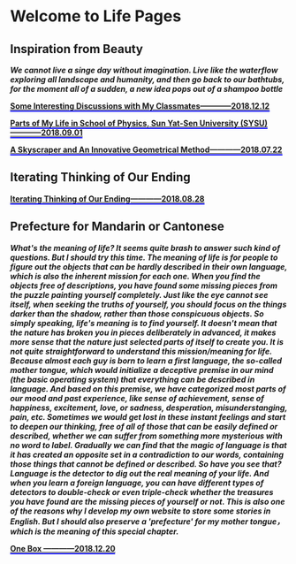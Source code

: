 # Welcome to Life Pages               
            
            

## Inspiration from Beauty             

**_We cannot live a singe day without imagination. Live like the waterflow exploring all landscape and humanity, and then go back to our bathtubs, for the moment all of a sudden, a new idea pops out of a shampoo bottle_**             
             
**[<span style="border-bottom:2px solid blue;">Some Interesting Discussions with My Classmates————2018.12.12</span>](https://github.com/zhouchw5/interaction.github.io/blob/discussion-with-my-classmates/README.md)**                 
            
            
              
**[<span style="border-bottom:2px solid blue;">Parts of My Life in School of Physics, Sun Yat-Sen University (SYSU)————2018.09.01</span>](https://github.com/zhouchw5/interaction.github.io/blob/Life-in-SYSU/README.md)**                
           
           
**[<span style="border-bottom:2px solid blue;">A Skyscraper and An Innovative Geometrical Method————2018.07.22</span>](https://github.com/zhouchw5/geometric.github.io/blob/master/README.md)**                
             
              
## Iterating Thinking of Our Ending          
**[<span style="border-bottom:2px solid blue;">Iterating Thinking of Our Ending————2018.08.28</span>](https://www.zhouchuwei.com/till_the_end.github.io/)**  

                     
## Prefecture for Mandarin or Cantonese                      
**_What's the meaning of life? It seems quite brash to answer such kind of questions. But I should try this time. The meaning of life is for people to figure out the objects that can be hardly described in their own language, which is also the inherent mission for each one. When you find the objects free of descriptions, you have found some missing pieces from the puzzle painting yourself completely. Just like the eye cannot see itself, when seeking the truths of yourself, you should focus on the things darker than the shadow, rather than those conspicuous objects. So simply speaking, life's meaning is to find yourself. It doesn't mean that the nature has broken you in pieces deliberately in advanced, it makes more sense that the nature just selected parts of itself to create you. It is not quite straightforward to understand this mission/meaning for life. Because almost each guy is born to learn a first language, the so-called mother tongue, which would initialize a deceptive premise in our mind (the basic operating system) that everything can be described in language. And based on this premise, we have categorized most parts of our mood and past experience, like sense of achievement, sense of happiness, excitement, love, or sadness, desperation, misunderstanging, pain, etc. Sometimes we would get lost in these instant feelings and start to deepen our thinking, free of all of those that can be easily defined or described, whether we can suffer from something more mysterious with no word to label. Gradually we can find that the magic of language is that it has created an opposite set in a contradiction to our words, containing those things that cannot be defined or described. So have you see that? Language is the detector to dig out the real meaning of your life. And when you learn a foreign language, you can have different types of detectors to double-check or even triple-check whether the treasures you have found are the missing pieces of yourself or not. This is also one of the reasons why I develop my own website to store some stories in English. But I should also preserve a 'prefecture' for my mother tongue，which is the meaning of this special chapter._**                  
                                 
                                 
**[<span style="border-bottom:2px solid blue;">One Box ————2018.12.20</span>](https://github.com/zhouchw5/zhouchuwei.github.io/blob/happinese/happiness.md)**                   

